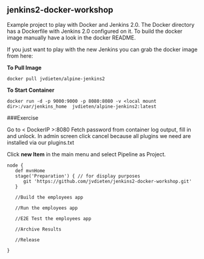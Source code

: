 ## jenkins2-docker-workshop

Example project to play with Docker and Jenkins 2.0. The Docker directory 
has a Dockerfile with Jenkins 2.0 configured on it. To build the docker image manually 
have a look in the docker README.

If you just want to play with the new Jenkins you can grab the docker image from here:

**To Pull Image**

`docker pull jvdieten/alpine-jenkins2`

**To Start Container**

`docker run -d -p 9000:9000 -p 8080:8080 -v <local mount dir>:/var/jenkins_home 
jvdieten/alpine-jenkins2:latest `


###Exercise

Go to < DockerIP >:8080 Fetch password from container log output, fill in and unlock. 
In admin screen click cancel because all plugins we need are installed via our plugins.txt

Click **new Item** in the main menu and select Pipeline as Project.

```
node {
   def mvnHome
   stage('Preparation') { // for display purposes
      git 'https://github.com/jvdieten/jenkins2-docker-workshop.git'
   }
   
   //Build the employees app
   
   //Run the employees app
   
   //E2E Test the employees app
   
   //Archive Results
   
   //Release
   
}
```
